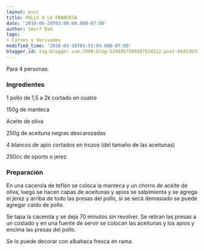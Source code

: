 ```yaml
---
layout: post
title: POLLO A LA FRANCESA
date: '2010-06-29T03:00:00.000-07:00'
author: Smurf Dad
tags:
- Carnes y derivados
modified_time: '2016-03-16T01:53:04.880-07:00'
blogger_id: tag:blogger.com,1999:blog-5299957599287034512.post-8642363979347596274
---
```


Para 4 personas.

<h3>Ingredientes</h3>

1 pollo de 1,5 a 2k cortado en cuatro

150g de manteca

Aceite de oliva

250g de aceituna negras descarozadas

4 blancos de apio cortados en trozos (del tamaño de las aceitunas)

250cc de oporto o jerez

<h3>Preparación</h3>

En una cacerola de teflón se coloca la manteca y un chorro de aceite de oliva, luego se hacen capas de aceitunas y apios se salpimienta y se agrega el jerez y arriba de todo las presas del pollo, si se seca demasiado se puede agregar caldo de pollo.

Se tapa la cacerola y se deja 70 minutos sin revolver. Se retiran las presas a un costado y en una fuente de servir se colocan las aceitunas y los apios y encima las presas del pollo.

Se lo puede decorar con albahaca fresca en rama.

